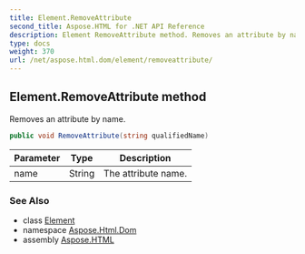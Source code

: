 ```yaml
---
title: Element.RemoveAttribute
second_title: Aspose.HTML for .NET API Reference
description: Element RemoveAttribute method. Removes an attribute by name
type: docs
weight: 370
url: /net/aspose.html.dom/element/removeattribute/
---
```

## Element.RemoveAttribute method

Removes an attribute by name.

```csharp
public void RemoveAttribute(string qualifiedName)
```

| Parameter | Type | Description |
| --- | --- | --- |
| name | String | The attribute name. |

### See Also

* class [Element](../)
* namespace [Aspose.Html.Dom](../../../aspose.html.dom/)
* assembly [Aspose.HTML](../../../)
